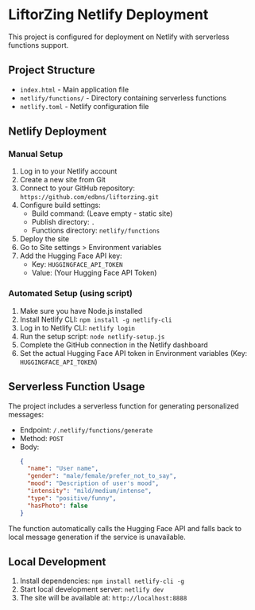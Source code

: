 # LiftorZing Netlify Deployment

This project is configured for deployment on Netlify with serverless functions support.

## Project Structure

- `index.html` - Main application file
- `netlify/functions/` - Directory containing serverless functions
- `netlify.toml` - Netlify configuration file

## Netlify Deployment

### Manual Setup

1. Log in to your Netlify account
2. Create a new site from Git
3. Connect to your GitHub repository: `https://github.com/edbns/liftorzing.git`
4. Configure build settings:
   - Build command: (Leave empty - static site)
   - Publish directory: `.`
   - Functions directory: `netlify/functions`
5. Deploy the site
6. Go to Site settings > Environment variables
7. Add the Hugging Face API key:
   - Key: `HUGGINGFACE_API_TOKEN`
   - Value: (Your Hugging Face API Token)

### Automated Setup (using script)

1. Make sure you have Node.js installed
2. Install Netlify CLI: `npm install -g netlify-cli`
3. Log in to Netlify CLI: `netlify login`
4. Run the setup script: `node netlify-setup.js`
5. Complete the GitHub connection in the Netlify dashboard
6. Set the actual Hugging Face API token in Environment variables (Key: `HUGGINGFACE_API_TOKEN`)

## Serverless Function Usage

The project includes a serverless function for generating personalized messages:

- Endpoint: `/.netlify/functions/generate`
- Method: `POST`
- Body:
  ```json
  {
    "name": "User name",
    "gender": "male/female/prefer_not_to_say",
    "mood": "Description of user's mood",
    "intensity": "mild/medium/intense",
    "type": "positive/funny",
    "hasPhoto": false
  }
  ```

The function automatically calls the Hugging Face API and falls back to local message generation if the service is unavailable.

## Local Development

1. Install dependencies: `npm install netlify-cli -g`
2. Start local development server: `netlify dev`
3. The site will be available at: `http://localhost:8888`